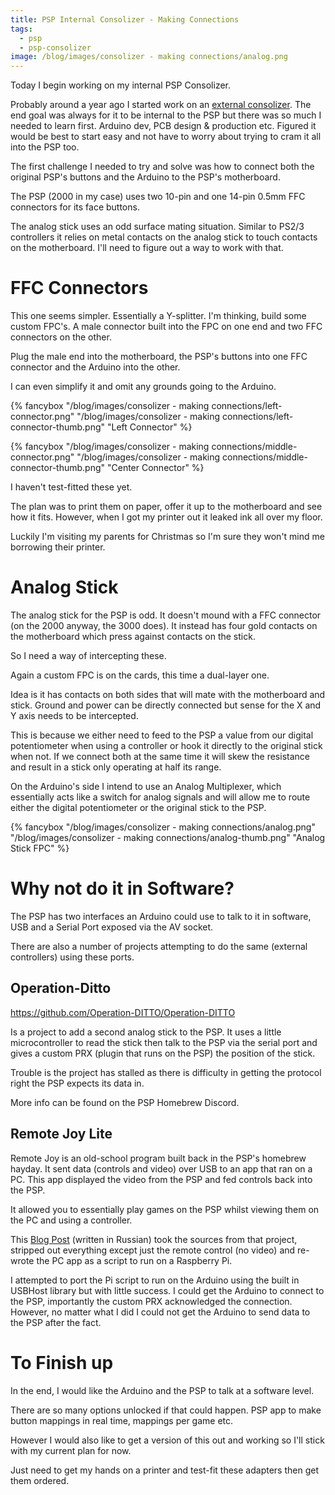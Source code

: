 ```yaml
---
title: PSP Internal Consolizer - Making Connections
tags:
  - psp
  - psp-consolizer
image: /blog/images/consolizer - making connections/analog.png
---
```


Today I begin working on my internal PSP Consolizer.

Probably around a year ago I started work on an [external consolizer](https://github.com/ste2425/PSP-Consolizer). The end goal was always for it to be internal to the PSP but there was so much I needed to learn first. Arduino dev, PCB design & production etc. Figured it would be best to start easy and not have to worry about trying to cram it all into the PSP too.

<!-- more -->

The first challenge I needed to try and solve was how to connect both the original PSP's buttons and the Arduino to the PSP's motherboard.

The PSP (2000 in my case) uses two 10-pin and one 14-pin 0.5mm FFC connectors for its face buttons.

The analog stick uses an odd surface mating situation. Similar to PS2/3 controllers it relies on metal contacts on the analog stick to touch contacts on the motherboard. I'll need to figure out a way to work with that.

# FFC Connectors

This one seems simpler. Essentially a Y-splitter. I'm thinking, build some custom FPC's. A male connector built into the FPC on one end and two FFC connectors on the other.

Plug the male end into the motherboard, the PSP's buttons into one FFC connector and the Arduino into the other.

I can even simplify it and omit any grounds going to the Arduino.

{% fancybox "/blog/images/consolizer - making connections/left-connector.png" "/blog/images/consolizer - making connections/left-connector-thumb.png" "Left Connector" %}

{% fancybox "/blog/images/consolizer - making connections/middle-connector.png" "/blog/images/consolizer - making connections/middle-connector-thumb.png" "Center Connector" %}

I haven't test-fitted these yet.

The plan was to print them on paper, offer it up to the motherboard and see how it fits. However, when I got my printer out it leaked ink all over my floor.

Luckily I'm visiting my parents for Christmas so I'm sure they won't mind me borrowing their printer.

# Analog Stick

The analog stick for the PSP is odd. It doesn't mound with a FFC connector (on the 2000 anyway, the 3000 does). It instead has four gold contacts on the motherboard which press against contacts on the stick.

So I need a way of intercepting these.

Again a custom FPC is on the cards, this time a dual-layer one.

Idea is it has contacts on both sides that will mate with the motherboard and stick. Ground and power can be directly connected but sense for the X and Y axis needs to be intercepted.

This is because we either need to feed to the PSP a value from our digital potentiometer when using a controller or hook it directly to the original stick when not. If we connect both at the same time it will skew the resistance and result in a stick only operating at half its range.

On the Arduino's side I intend to use an Analog Multiplexer, which essentially acts like a switch for analog signals and will allow me to route either the digital potentiometer or the original stick to the PSP.

{% fancybox "/blog/images/consolizer - making connections/analog.png" "/blog/images/consolizer - making connections/analog-thumb.png" "Analog Stick FPC" %}

# Why not do it in Software?

The PSP has two interfaces an Arduino could use to talk to it in software, USB and a Serial Port exposed via the AV socket.

There are also a number of projects attempting to do the same (external controllers) using these ports.

## Operation-Ditto

https://github.com/Operation-DITTO/Operation-DITTO

Is a project to add a second analog stick to the PSP. It uses a little microcontroller to read the stick then talk to the PSP via the serial port and gives a custom PRX (plugin that runs on the PSP) the position of the stick.

Trouble is the project has stalled as there is difficulty in getting the protocol right the PSP expects its data in.

More info can be found on the PSP Homebrew Discord.

## Remote Joy Lite

Remote Joy is an old-school program built back in the PSP's homebrew hayday. It sent data (controls and video) over USB to an app that ran on a PC. This app displayed the video from the PSP and fed controls back into the PSP.

It allowed you to essentially play games on the PSP whilst viewing them on the PC and using a controller.

This [Blog Post](https://habr.com/ru/post/213513/) (written in Russian) took the sources from that project, stripped out everything except just the remote control (no video) and re-wrote the PC app as a script to run on a Raspberry Pi.

I attempted to port the Pi script to run on the Arduino using the built in USBHost library but with little success. I could get the Arduino to connect to the PSP, importantly the custom PRX acknowledged the connection. However, no matter what I did I could not get the Arduino to send data to the PSP after the fact.

# To Finish up

In the end, I would like the Arduino and the PSP to talk at a software level.

There are so many options unlocked if that could happen. PSP app to make button mappings in real time, mappings per game etc.

However I would also like to get a version of this out and working so I'll stick with my current plan for now.

Just need to get my hands on a printer and test-fit these adapters then get them ordered.
